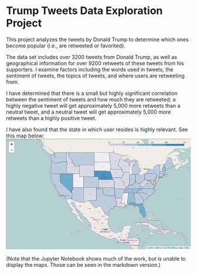 # Trump Tweets Data Exploration Project

This project analyzes the tweets by Donald Trump to determine which ones become popular (i.e., are retweeted or favorited). 

The data set includes over 3200 tweets from Donald Trump, as well as geographical information for over 9200 retweets of these tweets from his supporters. I examine factors including the words used in tweets, the sentiment of tweets, the topics of tweets, and where users are retweeting from.

I have determined that there is a small but highly significant correlation between the sentiment of tweets and how much they are retweeted; a highly negative tweet will get approximately 5,000 more retweets than a neutral tweet, and a neutral tweet will get approximately 5,000 more retweets than a highly positive tweet.

I have also found that the state in which user resides is highly relevant. See this map below:
![alt text](./choropleth.png "Choropleth of retweets")


(Note that the Jupyter Notebook shows much of the work, but is unable to display the maps. Those can be seen in the markdown version.)

